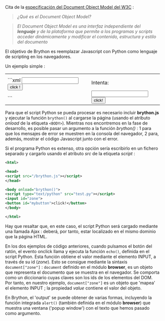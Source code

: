 Cita de la [especificación del Document Object Model del W3C](http://www.w3.org/DOM/) :

> _¿Qué es el Document Object Model?_

> _El Document Object Model es una interfaz independiente del **lenguaje** y_
> _de la plataforma que permite a los programas y scripts acceder dinámicamente_
> _y modificar el contenido, estructura y estilo del documento_

El objetivo de Brython es reemplazar Javascript con Python como lenguaje de
scripting en los navegadores.

Un ejemplo simple :

<table>
<tr>
<td>
```xml
<html>
<head>
<script src="/brython.js"></script>
</head>
<body onload="brython()">
<script type="text/python">
from browser import document
from browser.widgets.dialog import InfoDialog

def echo(ev):
    InfoDialog("Hello", f"Hola, {document['zone'].value} !")

# bind event 'click' on button to function echo
document["echo"].bind("click", echo)
</script>
<input id="zone">
<button id="echo">click !</button>
</body>
</html>
```
</td>
<td style="padding-left:20px">

Intenta:

<script type="text/python">
from browser import document
from browser.widgets.dialog import InfoDialog

def click(ev):
    InfoDialog("Hello", f"Hola, {document['zone'].value} !")

# bind event 'click' on button to function echo
document["echo"].bind("click", click)
</script>

<input id="zone">
<button id="echo">click!</button>

</td>
</tr>
</table>

Para que el script Python se pueda procesar es necesario incluir
__brython.js__ y ejecutar la función `brython()` al cargarse la página
(usando el atributo _onload_ de la etiqueta `<BODY>`). Mientras nos
encontremos en la fase de desarrollo, es posible pasar un argumento a la
función _brython()_ : 1 para que los mensajes de error se muestren en la
consola del navegador, 2 para, además, mostrar el código Javascript junto
con el error.

Si el programa Python es extenso, otra opción sería escribirlo en un fichero
separado y cargarlo usando el atributo _src_ de la etiqueta _script_ :

```xml
<html>

<head>
<script src="/brython.js"></script>
</head>

<body onload="brython()">
<script type="text/python" src="test.py"></script>
<input id="zone">
<button id="mybutton">click!</button>
</body>

</html>
```

Hay que resaltar que, en este caso, el script Python será cargado mediante
una llamada Ajax : deberá, por tanto, estar localizado en el mismo dominio
que la página HTML.

En los dos ejemplos de código anteriores, cuando pulsamos el botón del ratón,
el evento onclick llama y ejecuta la función `echo()`, definida en el script
Python. Esta función obtiene el valor mediante el elemento INPUT, a través de
su id (_zone_). Esto se consigue mediante la sintaxis `document["zone"]` :
`document` definido en el módulo **browser**, es un objeto que representa el
documento que se muestra en el navegador. Se comporta como un diccionario
cuyas claves son los ids de los elementos del DOM. Por tanto, en nuestro
ejemplo, `document["zone"]` es un objeto que 'mapea' el elemento INPUT ; la
propiedad _value_ contiene el valor del objeto.

En Brython, el 'output' se puede obtener de varias formas, incluyendo la
función integrada `alert()` (también definida en el módulo **browser**) que
muestra una ventana ('popup window') con el texto que hemos pasado como
argumento.
